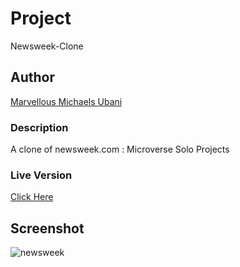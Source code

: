# Project
Newsweek-Clone

## Author
[Marvellous Michaels Ubani](https://github.com/MarvellousUbani)

### Description
A clone of newsweek.com : Microverse Solo Projects

### Live Version
[Click Here](https://marvellousubani.github.io/Newsweek-Clone/)

## Screenshot
![newsweek](https://user-images.githubusercontent.com/17970203/62876632-4f152d80-bd1d-11e9-91b8-0df5af90d92f.png)


